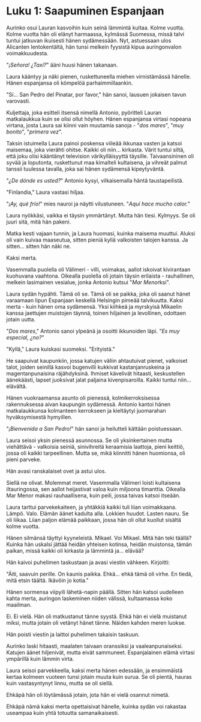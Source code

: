 # Luku 1: Saapuminen Espanjaan

Aurinko osui Lauran kasvoihin kuin seinä lämmintä kultaa. Kolme vuotta. Kolme vuotta hän oli elänyt harmaassa, kylmässä Suomessa, missä talvi tuntui jatkuvan ikuisesti hänen sydämessään. Nyt, astuessaan ulos Alicanten lentokentältä, hän tunsi melkein fyysistä kipua auringonvalon voimakkuudesta.

"*¡Señora! ¿Taxi?*" ääni huusi hänen takanaan.

Laura kääntyy ja näki pienen, ruskettuneella miehen virnistämässä hänelle. Hänen espanjansa oli kömpelöä parhaimmillaankin.

"Sí... San Pedro del Pinatar, por favor," hän sanoi, lausuen jokaisen tavun varovasti.

Kuljettaja, joka esitteli itsensä nimellä Antonio, pyöritteli Lauran matkalaukkua kuin se olisi ollut höyhen. Hänen espanjansa virtasi nopeana virtana, josta Laura sai kiinni vain muutamia sanoja - "*dos mares*", "*muy bonito*", "*primera vez*".

Taksin istuimella Laura painoi poskensa viileää ikkunaa vasten ja katsoi maisemaa, joka vierähti ohitse. Kaikki oli niin... kirkasta. Värit tuntui siltä, että joku olisi kääntänyt television värikylläisyyttä täysille. Taivaansininen oli syvää ja loputonta, ruskettunut maa kimalteli kultaisena, ja vihreät palmut tanssii tuulessa tavalla, joka sai hänen sydämensä kipeytyväntä.

"*¿De dónde es usted?*" Antonio kysyi, vilkaisemalla häntä taustapeilistä.

"Finlandia," Laura vastasi hiljaa.

"*¡Ay, qué frío!*" mies nauroi ja näytti vilustuneen. "*Aquí hace mucho calor.*"

Laura nyökkäsi, vaikka ei täysin ymmärtänyt. Mutta hän tiesi. Kylmyys. Se oli juuri sitä, mitä hän pakeni.

Matka kesti vajaan tunnin, ja Laura huomasi, kuinka maisema muuttui. Aluksi oli vain kuivaa maaseutua, sitten pieniä kyliä valkoisten talojen kanssa. Ja sitten... sitten hän näki ne.

Kaksi merta.

Vasemmalla puolella oli Välimeri - villi, voimakas, aallot iskoivat kivirantaan kuohuvana vaahtona. Oikealla puolella oli jotain täysin erilaista - rauhallinen, melkein lasimainen vesialue, jonka Antonio kutsui "*Mar Menor*ksi".

Laura sydän hypähti. Tämä oli se. Tämä oli se paikka, joka oli saanut hänet varaamaan lipun Espanjaan keskellä Helsingin pimeää talvikuutta. Kaksi merta - kuin hänen oma sydämensä. Yksi kiihkeä ja myrskyisä Mikaelin kanssa jaettujen muistojen täynnä, toinen hiljainen ja levollinen, odottaen jotain uutta.

"*Dos mares*," Antonio sanoi ylpeänä ja osoitti ikkunoiden läpi. "*Es muy especial, ¿no?*"

"Kyllä," Laura kuiskasi suomeksi. "Erityistä."

He saapuivat kaupunkiin, jossa katujen väliin ahtautuivat pienet, valkoiset talot, joiden seinillä kasvoi bugenvilli kukkivat kastanjanruskeina ja magentanpunaisina räjähdyksinä. Ihmiset kävelivät hitaasti, keskustellen äänekäästi, lapset juoksivat jalat paljaina kivenpisaroilla. Kaikki tuntui niin... elävältä.

Hänen vuokraamansa asunto oli pienessä, kolmikerroksisessa rakennuksessa aivan kaupungin sydämessä. Antonio kantoi hänen matkalaukkunsa kolmanteen kerrokseen ja kieltäytyi juomarahan hyväksymisestä hymyillen.

"*¡Bienvenida a San Pedro!*" hän sanoi ja heilutteli kättään poistuessaan.

Laura seisoi yksin pienessä asunnossa. Se oli yksinkertainen mutta viehättävä - valkoisia seiniä, sinivihreitä keraamisia laattoja, pieni keittiö, jossa oli kaikki tarpeellinen. Mutta se, mikä kiinnitti hänen huomionsa, oli pieni parveke.

Hän avasi ranskalaiset ovet ja astui ulos.

Siellä ne olivat. Molemmat meret. Vasemmalla Välimeri loisti kultaisena iltauringossa, sen aallot heijastivat valoa kuin miljoona timanttia. Oikealla Mar Menor makasi rauhaallisena, kuin peili, jossa taivas katsoi itseään.

Laura tarttui parvekekaiteen, ja yhtäkkiä kaikki tuli liian voimakkaana. Lämpö. Valo. Elämän äänet kadulta alla. Lokkien huudot. Lasten nauru. Se oli liikaa. Liian paljon elämää paikkaan, jossa hän oli ollut kuollut sisältä kolme vuotta.

Hänen silmänsä täyttyi kyyneleistä. Mikael. Voi Mikael. Mitä hän teki täällä? Kuinka hän uskalsi jättää heidän yhteisen kotinsa, heidän muistonsa, tämän paikan, missä kaikki oli kirkasta ja lämmintä ja... elävää?

Hän kaivoi puhelimen taskustaan ja avasi viestin vähkeen. Kirjoitti:

"Äiti, saavuin perille. On kaunis paikka. Ehkä... ehkä tämä oli virhe. En tiedä, mitä etsin täältä. Ikävöin jo kotia."

Hänen sormensa viipyili lähetä-napin päällä. Sitten hän katsoi uudelleen kahta merta, auringon laskeminen niiden välissä, kultaamassa koko maailman.

Ei. Ei vielä. Hän oli matkustanut tänne syystä. Ehkä hän ei vielä muistanut miksi, mutta jotain oli vetänyt hänet tänne. Näiden kahden meren luokse.

Hän poisti viestin ja laittoi puhelimen takaisin taskuun.

Aurinko laski hitaasti, maalaten taivaan oranssiksi ja vaaleanpunaiseksi. Katujen äänet hiljenivät, mutta eivät sammuneet. Espanjalainen elämä virtasi ympärillä kuin lämmin virta.

Laura seisoi parvekkeella, kaksi merta hänen edessään, ja ensimmäistä kertaa kolmeen vuoteen tunsi jotain muuta kuin surua. Se oli pientä, hauras kuin vastasyntynyt linnu, mutta se oli siellä.

Ehkäpä hän oli löytämässä jotain, jota hän ei vielä osannut nimetä.

Ehkäpä nämä kaksi merta opettaisivat hänelle, kuinka sydän voi rakastaa useampaa kuin yhtä totuutta samanaikaisesti.
